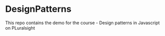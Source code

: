 # DesignPatterns

This repo contains the demo for the course - Design patterns in Javascript on PLuralsight
